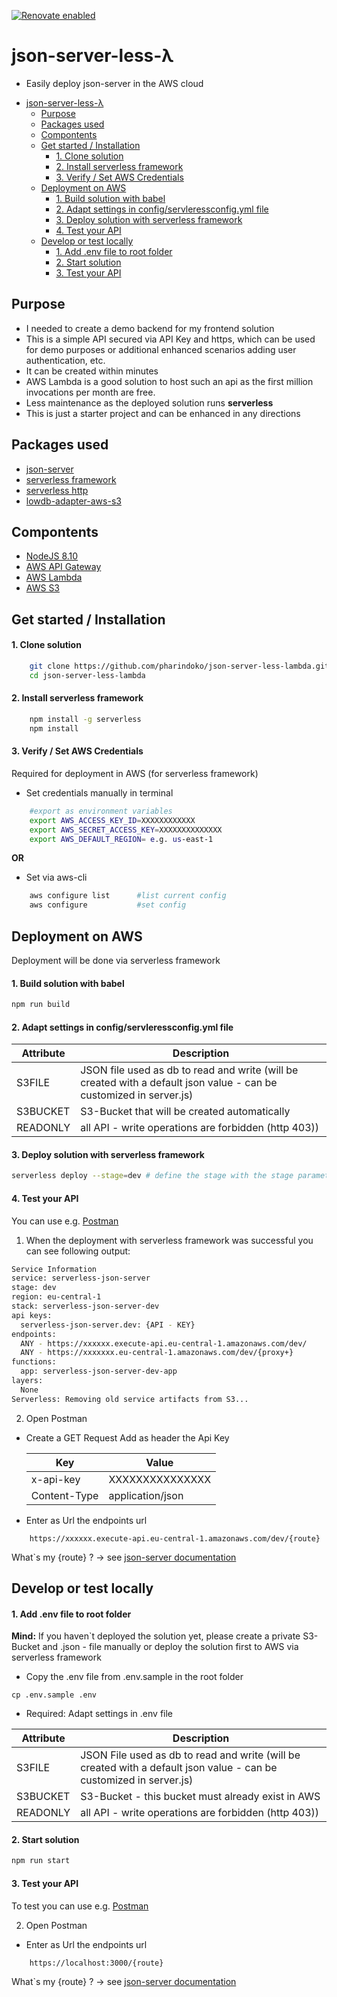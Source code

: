 [![Renovate enabled](https://img.shields.io/badge/renovate-enabled-brightgreen.svg)](https://renovatebot.com/)

# json-server-less-λ
* Easily deploy json-server in the AWS cloud

- [json-server-less-λ](#json-server-less-%CE%BB)
  - [Purpose](#purpose)
  - [Packages used](#packages-used)
  - [Compontents](#compontents)
  - [Get started / Installation](#get-started--installation)
      - [1. Clone solution](#1-clone-solution)
      - [2. Install serverless framework](#2-install-serverless-framework)
      - [3. Verify / Set AWS Credentials](#3-verify--set-aws-credentials)
  - [Deployment on AWS](#deployment-on-aws)
      - [1. Build solution with babel](#1-build-solution-with-babel)
      - [2. Adapt settings in config/servleressconfig.yml file](#2-adapt-settings-in-configservleressconfigyml-file)
      - [3. Deploy solution with serverless framework](#3-deploy-solution-with-serverless-framework)
      - [4. Test your API](#4-test-your-api)
  - [Develop or test locally](#develop-or-test-locally)
      - [1. Add .env file to root folder](#1-add-env-file-to-root-folder)
      - [2. Start solution](#2-start-solution)
      - [3. Test your API](#3-test-your-api)


## Purpose

* I needed to create a demo backend for my frontend solution
* This is a simple API secured via API Key and https, which can be used for demo purposes or additional enhanced scenarios adding user authentication, etc.
* It can be created within minutes
* AWS Lambda is a good solution to host such an api as the first million invocations per month are free.
* Less maintenance as the deployed solution runs **serverless**
* This is just a starter project and can be enhanced in any directions
  

## Packages used
* [json-server](https://github.com/typicode/json-server)
* [serverless framework](https://serverless.com/)
* [serverless http](https://github.com/dougmoscrop/serverless-http)
* [lowdb-adapter-aws-s3](https://github.com/nicekiwi/lowdb-adapter-aws-s3)

## Compontents
* [NodeJS 8.10](https://nodejs.org/en/about/) 
* [AWS API Gateway](https://aws.amazon.com/api-gateway/)
* [AWS Lambda](https://aws.amazon.com/lambda/features/)
* [AWS S3](https://aws.amazon.com/s3/)

## Get started / Installation

#### 1. Clone solution

```bash
    git clone https://github.com/pharindoko/json-server-less-lambda.git 
    cd json-server-less-lambda
```
#### 2. Install serverless framework

```bash
    npm install -g serverless
    npm install
```

#### 3. Verify / Set AWS Credentials
Required for deployment in AWS (for serverless framework)

* Set credentials manually in terminal 
```bash
    #export as environment variables
    export AWS_ACCESS_KEY_ID=XXXXXXXXXXXX
    export AWS_SECRET_ACCESS_KEY=XXXXXXXXXXXXXX
    export AWS_DEFAULT_REGION= e.g. us-east-1
```

**OR**

* Set via aws-cli
```bash
    aws configure list      #list current config
    aws configure           #set config
```



## Deployment on AWS
Deployment will be done via serverless framework

#### 1. Build solution with babel
```bash
npm run build
```

#### 2. Adapt settings in config/servleressconfig.yml file

| Attribute  | Description  |
|---|---|
| S3FILE  | JSON file used as db to read and write (will be created with a default json value - can be customized in server.js)  |
| S3BUCKET  | S3-Bucket that will be created automatically  |
| READONLY  | all API - write operations are forbidden (http 403))  |

#### 3.  Deploy solution with serverless framework
```bash
serverless deploy --stage=dev # define the stage with the stage parameter
```

#### 4. Test your API
You can use e.g. [Postman](https://www.getpostman.com/)


1. When the deployment with serverless framework was successful you can see following output:
```bash
Service Information
service: serverless-json-server
stage: dev
region: eu-central-1
stack: serverless-json-server-dev
api keys:
  serverless-json-server.dev: {API - KEY}
endpoints:
  ANY - https://xxxxxx.execute-api.eu-central-1.amazonaws.com/dev/
  ANY - https://xxxxxxx.eu-central-1.amazonaws.com/dev/{proxy+}
functions:
  app: serverless-json-server-dev-app
layers:
  None
Serverless: Removing old service artifacts from S3...


```


2. Open Postman
* Create a GET Request 
   Add as header the Api Key

   |Key|           Value|
   |---|---|
   |x-api-key | XXXXXXXXXXXXXXX|
   |Content-Type | application/json|

 * Enter as Url the endpoints url 

```
    https://xxxxxx.execute-api.eu-central-1.amazonaws.com/dev/{route}
```
What`s my {route} ? -> see [json-server documentation](https://github.com/typicode/json-server)



## Develop or test locally

#### 1. Add .env file to root folder

**Mind:** If you haven`t deployed the solution yet, please create a private S3-Bucket and .json - file manually or deploy the solution first to AWS via serverless framework

* Copy the .env file from .env.sample in the root folder
```
cp .env.sample .env
```

* Required: Adapt settings in .env file

| Attribute  | Description  |
|---|---|
| S3FILE  | JSON File used as db to read and write (will be created with a default json value - can be customized in server.js)   |
| S3BUCKET  | S3-Bucket - this bucket must already exist in AWS  |
| READONLY  | all API - write operations are forbidden (http 403))  |

#### 2. Start solution

```bash
npm run start
```
#### 3. Test your API

To test you can use e.g. [Postman](https://www.getpostman.com/)


2. Open Postman
* Enter as Url the endpoints url 

```
    https://localhost:3000/{route}
```


What`s my {route} ? -> see [json-server documentation](https://github.com/typicode/json-server)
